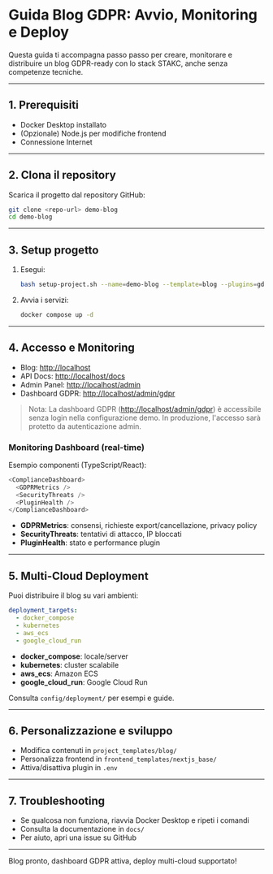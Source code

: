 # Guida Blog GDPR: Avvio, Monitoring e Deploy

Questa guida ti accompagna passo passo per creare, monitorare e distribuire un blog GDPR-ready con lo stack STAKC, anche senza competenze tecniche.

---

## 1. Prerequisiti

- Docker Desktop installato
- (Opzionale) Node.js per modifiche frontend
- Connessione Internet

---

## 2. Clona il repository

Scarica il progetto dal repository GitHub:

```bash
git clone <repo-url> demo-blog
cd demo-blog
```

---

## 3. Setup progetto

1. Esegui:

    ```bash
    bash setup-project.sh --name=demo-blog --template=blog --plugins=gdpr,security,analytics --frontend=nextjs_base --domain=localhost
    ```

2. Avvia i servizi:

    ```bash
    docker compose up -d
    ```

---

## 4. Accesso e Monitoring

- Blog: [http://localhost](http://localhost)
- API Docs: [http://localhost/docs](http://localhost/docs)
- Admin Panel: [http://localhost/admin](http://localhost/admin)
- Dashboard GDPR: [http://localhost/admin/gdpr](http://localhost/admin/gdpr)

> Nota: La dashboard GDPR ([http://localhost/admin/gdpr](http://localhost/admin/gdpr)) è accessibile senza login nella configurazione demo. In produzione, l'accesso sarà protetto da autenticazione admin.

### Monitoring Dashboard (real-time)

Esempio componenti (TypeScript/React):

```typescript
<ComplianceDashboard>
  <GDPRMetrics />
  <SecurityThreats />
  <PluginHealth />
</ComplianceDashboard>
```

- **GDPRMetrics**: consensi, richieste export/cancellazione, privacy policy
- **SecurityThreats**: tentativi di attacco, IP bloccati
- **PluginHealth**: stato e performance plugin

---

## 5. Multi-Cloud Deployment

Puoi distribuire il blog su vari ambienti:

```yaml
deployment_targets:
  - docker_compose
  - kubernetes
  - aws_ecs
  - google_cloud_run
```

- **docker_compose**: locale/server
- **kubernetes**: cluster scalabile
- **aws_ecs**: Amazon ECS
- **google_cloud_run**: Google Cloud Run

Consulta `config/deployment/` per esempi e guide.

---

## 6. Personalizzazione e sviluppo

- Modifica contenuti in `project_templates/blog/`
- Personalizza frontend in `frontend_templates/nextjs_base/`
- Attiva/disattiva plugin in `.env`

---

## 7. Troubleshooting

- Se qualcosa non funziona, riavvia Docker Desktop e ripeti i comandi
- Consulta la documentazione in `docs/`
- Per aiuto, apri una issue su GitHub

---

Blog pronto, dashboard GDPR attiva, deploy multi-cloud supportato!
